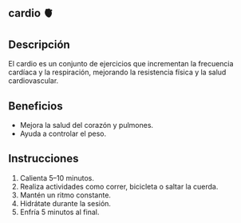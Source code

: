 ## cardio 🫀

## Descripción
El cardio es un conjunto de ejercicios que incrementan la frecuencia cardíaca y la respiración, mejorando la resistencia física y la salud cardiovascular.

## Beneficios
- Mejora la salud del corazón y pulmones.
- Ayuda a controlar el peso.

## Instrucciones
1. Calienta 5–10 minutos.
2. Realiza actividades como correr, bicicleta o saltar la cuerda.
3. Mantén un ritmo constante.
4. Hidrátate durante la sesión.
5. Enfría 5 minutos al final.
